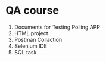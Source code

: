 # QA course
1) Documents for Testing Polling APP
2) HTML project
3) Postman Collaction
4) Selenium IDE 
5) SQL task